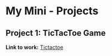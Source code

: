 #  My Mini - Projects

##  Project 1: TicTacToe Game
     
**Link to work:** [Tictactoe](https://repl.it/@Yeshu07/Mini-Projects#tictactoe.py)
   
